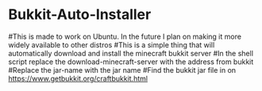 # Bukkit-Auto-Installer
#This is made to work on Ubuntu. In the future I plan on making it more widely available to other distros 
#This is a simple thing that will automatically download and install the minecraft bukkit server
#In the shell script replace the download-minecraft-server with the address from bukkit 
#Replace the jar-name with the jar name
#Find the bukkit jar file in on https://www.getbukkit.org/craftbukkit.html